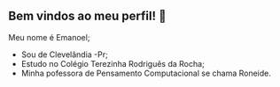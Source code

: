 ## Bem vindos ao meu perfil! 👋
Meu nome é Emanoel;
- Sou de Clevelândia -Pr;
- Estudo no Colégio Terezinha Rodriguês da Rocha;
- Minha pofessora de Pensamento Computacional se chama Roneide.
